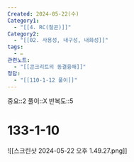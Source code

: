 ```yaml
---
Created: 2024-05-22(수)
Category1:
  - "[[4. RC(철콘)]]"
Category2:
  - "[[02. 사용성, 내구성, 내화성]]"
tags:
  - ✏️
관련노트:
  - "[[콘크리트의 동결융해]]"
정답:
  - "[[110-1-12 풀이]]"
---
```

중요::2
풀이::X
반복도::5
#  133-1-10

![[스크린샷 2024-05-22 오후 1.49.27.png]]